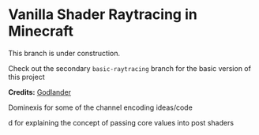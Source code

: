 # Vanilla Shader Raytracing in Minecraft
This branch is under construction.

Check out the secondary `basic-raytracing` branch for the basic version of this project

**Credits:**
[Godlander](https://github.com/Godlander/raytracing)

Dominexis for some of the channel encoding ideas/code

d for explaining the concept of passing core values into post shaders
